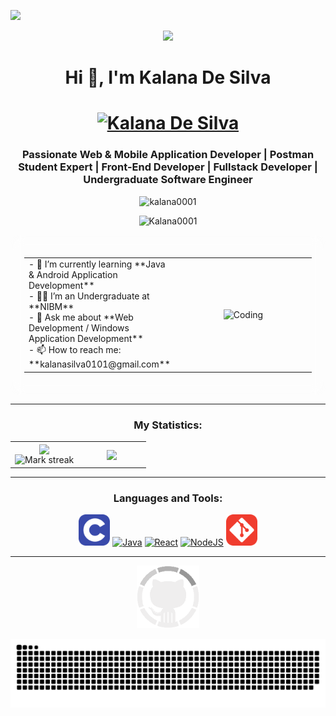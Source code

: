 ![](https://github.com/halfrost/halfrost/blob/master/icons/header_.png)
<p align="center"><img src="https://github.com/7oSkaaa/7oSkaaa/blob/main/Images/about_me.gif?raw=true" width=100px></p>

<h1 align="center">Hi 👋, I'm Kalana De Silva</h1>
<h1 align="center">
  <a href="https://git.io/typing-svg">
    <img src="https://readme-typing-svg.herokuapp.com?font=Righteous&pause=500&color=FFFFFF&size=35&center=true&vCenter=true&random=false&width=435&lines=Hi+all+!+%F0%9F%91%8B+;+I'm+Kalana+De+Silva!" alt="Kalana De Silva" />
  </a>
</h1>

<h3 align="center">Passionate Web & Mobile Application Developer | Postman Student Expert | Front-End Developer | Fullstack Developer | Undergraduate Software Engineer</h3>
<p align="center"> <img src="https://komarev.com/ghpvc/?username=kalana0001&label=Profile%20views&color=0e75b6&style=flat" alt="kalana0001" /> </p>
<p align="center"><img src="https://img.shields.io/github/followers/Kalana0001?style=social" alt="Kalana0001" /></p>

<div style="background: rgba(255, 255, 255, 0.1); backdrop-filter: blur(10px); border-radius: 15px; padding: 20px; border: 2px solid rgba(255, 255, 255, 0.2);">
  <table align="center">
    <tr>
      <td width="50%" align="left">
        - 🌱 I’m currently learning **Java & Android Application Development**<br>
        - 🧑‍🎓 I’m an Undergraduate at **NIBM**<br>
        - 💬 Ask me about **Web Development / Windows Application Development**<br>
        - 📫 How to reach me: **kalanasilva0101@gmail.com**
      </td>
      <td width="50%" align="center">
        <img align="center" alt="Coding" width="450" src="https://repository-images.githubusercontent.com/588181932/e36ec678-7984-4cdd-8e4c-a3932772ff8e">
      </td>
    </tr>
  </table>
</div>

---

<h3 align="center">My Statistics:</h3>
<p align="center">
  <table align="center">
    <tr>
      <td width="50%" align="center">
        <img align="center" src="https://github-readme-stats.vercel.app/api?username=kalana0001&theme=dark&show_icons=true&count_private=true" />
        <br>
        <img title="🔥 Get streak stats for your profile at git.io/streak-stats" alt="Mark streak" src="https://github-readme-streak-stats.herokuapp.com/?user=kalana0001&theme=dark&hide_border=false" />
      </td>
      <td width="50%" align="center">
        <img align="center" src="https://github-readme-stats.anuraghazra1.vercel.app/api/top-langs/?username=kalana0001&theme=dark&hide_border=false&no-bg=true&no-frame=true&langs_count=10" />
      </td>
    </tr>
  </table>
</p>

---

<h3 align="center">Languages and Tools:</h3>
<p align="center">
  <a href="https://www.cprogramming.com/" target="_blank"><img src="https://github.com/tandpfun/skill-icons/blob/main/icons/C.svg" alt="C" width="50" height="50"/></a>
  <a href="https://www.java.com" target="_blank"><img src="https://github.com/Scar1109/skill-icons/blob/main/icons/Java-Dark.svg" alt="Java" width="50" height="50"/></a>
  <a href="https://reactjs.org/" target="_blank"><img src="https://github.com/Scar1109/skill-icons/blob/main/icons/React-Dark.svg" alt="React" width="50" height="50"/></a>
  <a href="https://nodejs.org/" target="_blank"><img src="https://github.com/Scar1109/skill-icons/blob/main/icons/NodeJS-Dark.svg" alt="NodeJS" width="50" height="50"/></a>
  <a href="https://git-scm.com/" target="_blank"><img src="https://github.com/tandpfun/skill-icons/blob/main/icons/Git.svg" alt="Git" width="50" height="50"/></a>
  <!-- Add other icons as needed -->
</p>

---

<p align="center"><img src="https://raw.githubusercontent.com/AhmedFathyDev/AhmedFathyDev/main/GitHub.gif" alt="GitHub Octocat Logo" height="100"><p align="center>Loading</p></p>

<br>
<p align="center">
  <img src="https://github.com/DHANOLA/DHANOLA/raw/output/github-contribution-grid-snake.svg" alt="snake">
</p>
